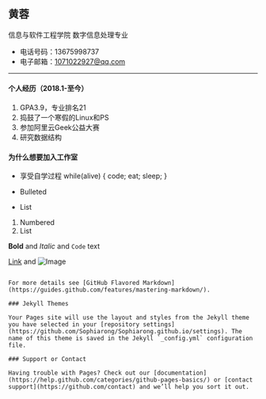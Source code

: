 ## 黄蓉

信息与软件工程学院 数字信息处理专业

- 电话号码：13675998737
- 电子邮箱：1071022927@qq.com
---
#### 个人经历（2018.1-至今）
1. GPA3.9，专业排名21
2. 捣鼓了一个寒假的Linux和PS
3. 参加阿里云Geek公益大赛
4. 研究数据结构

#### 为什么想要加入工作室
- 享受自学过程
    while(alive)
    {
        code;
        eat;
        sleep;
    }
    

- Bulleted
- List

1. Numbered
2. List

**Bold** and _Italic_ and `Code` text

[Link](url) and ![Image](src)
```

For more details see [GitHub Flavored Markdown](https://guides.github.com/features/mastering-markdown/).

### Jekyll Themes

Your Pages site will use the layout and styles from the Jekyll theme you have selected in your [repository settings](https://github.com/Sophiarong/Sophiarong.github.io/settings). The name of this theme is saved in the Jekyll `_config.yml` configuration file.

### Support or Contact

Having trouble with Pages? Check out our [documentation](https://help.github.com/categories/github-pages-basics/) or [contact support](https://github.com/contact) and we’ll help you sort it out.
